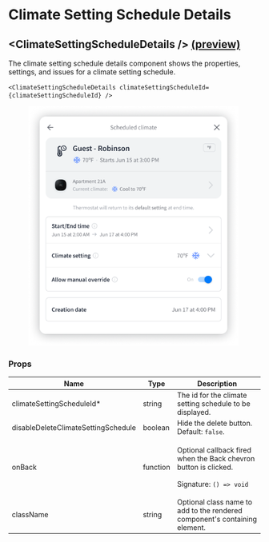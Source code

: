 # Climate Setting Schedule Details

## \<ClimateSettingScheduleDetails /> [(preview)](https://react.seam.co/?path=/docs/example-climatesettingscheduledetails--docs)

The climate setting schedule details component shows the properties, settings, and issues for a climate setting schedule.

```
<ClimateSettingScheduleDetails climateSettingScheduleId={climateSettingScheduleId} />
```



<figure><img src="../../.gitbook/assets/schedule climate.png" alt="" width="420"><figcaption></figcaption></figure>

### Props

| Name                                | Type     | Description                                                                                                       |
| ----------------------------------- | -------- | ----------------------------------------------------------------------------------------------------------------- |
| climateSettingScheduleId\*          | string   | The id for the climate setting schedule to be displayed.                                                          |
| disableDeleteClimateSettingSchedule | boolean  | Hide the delete button. Default: `false`.                                                                         |
| onBack                              | function | <p>Optional callback fired when the Back chevron button is clicked.<br><br>Signature: <code>() => void</code></p> |
| className                           | string   | Optional class name to add to the rendered component's containing element.                                        |
